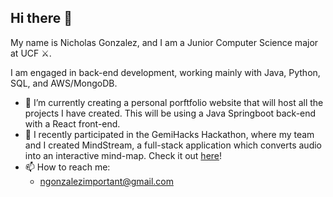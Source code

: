 ## Hi there 👋

My name is Nicholas Gonzalez, and I am a Junior Computer Science major at UCF ⚔️. 

I am engaged in back-end development, working mainly with Java, Python, SQL, and AWS/MongoDB.


- 🔭 I’m currently creating a personal porftfolio website that will host all the projects I have created. This will be using a Java Springboot back-end with a React front-end.
- 🌱 I recently participated in the GemiHacks Hackathon, where my team and I created MindStream, a full-stack application which converts audio into an interactive mind-map. Check it out [here](https://github.com/skatari172/MindStream)!
- 📫 How to reach me: 
  - ngonzalezimportant@gmail.com
<!--
**Pengu601/Pengu601** is a ✨ _special_ ✨ repository because its `README.md` (this file) appears on your GitHub profile.

Here are some ideas to get you started:

- 🔭 I’m currently working on ...
- 🌱 I’m currently learning ...
- 👯 I’m looking to collaborate on ...
- 🤔 I’m looking for help with ...
- 💬 Ask me about ...
- 📫 How to reach me: ...
- 😄 Pronouns: ...
- ⚡ Fun fact: ...
-->
